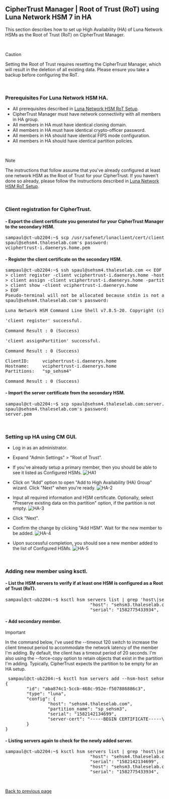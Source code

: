 ## CipherTrust Manager | Root of Trust (RoT) using Luna Network HSM 7 in HA

This section describes how to set up High Availability (HA) of Luna Network HSMs as the Root of Trust (RoT) on CipherTrust Manager.

<br>

> [!CAUTION]
> Setting the Root of Trust requires resetting the CipherTrust Manager, which will result in the deletion of all existing data.
> Please ensure you take a backup before configuring the RoT.

<br>


### Prerequisites For Luna Network HSM HA.
+ All prerequisites described in [Luna Network HSM RoT Setup](CT_rot_luna_network_hsm.md).
+ CipherTrust Manager must have network connectivity with all members in HA group.
+ All members in HA must have identical cloning domain.
+ All members in HA must have identical crypto-officer password.
+ All members in HA should have identical FIPS mode configuration.
+ All members in HA should have identical partition policies.

<br>

> [!NOTE]  
> The instructions that follow assume that you've already configured at least one network HSM as the Root of Trust for your CipherTrust. If you haven't done so already, please follow the instructions described in [Luna Network HSM RoT Setup](CT_rot_luna_network_hsm.md).

<br>

### Client registration for CipherTrust.

#### - Export the client certificate you generated for your CipherTrust Manager to the secondary HSM.
<pre>
sampaul@ct-ub2204:~$ scp /usr/safenet/lunaclient/cert/client/vciphertrust-i.daenerys.home.pem spaul@sehsm4.thaleselab.com:
spaul@sehsm4.thaleselab.com's password:
vciphertrust-i.daenerys.home.pem
</pre>

#### - Register the client certificate on the secondary HSM.
<pre>
sampaul@ct-ub2204:~$ ssh spaul@sehsm4.thaleselab.com << EOF
> client register -client vciphertrust-i.daenerys.home -hostname vciphertrust-i.daenerys.home
> client assign -client vciphertrust-i.daenerys.home -partition sp_sehsm4
> client show -client vciphertrust-i.daenerys.home
> EOF
Pseudo-terminal will not be allocated because stdin is not a terminal.
spaul@sehsm4.thaleselab.com's password:

Luna Network HSM Command Line Shell v7.8.5-20. Copyright (c) 2024 Thales Group. All rights reserved.

'client register' successful.

Command Result : 0 (Success)

'client assignPartition' successful.

Command Result : 0 (Success)

ClientID:     vciphertrust-i.daenerys.home
Hostname:     vciphertrust-i.daenerys.home
Partitions:   "sp_sehsm4"

Command Result : 0 (Success)
</pre>

#### - Import the server certificate from the secondary HSM.
<pre>
sampaul@ct-ub2204:~$ scp spaul@sehsm4.thaleselab.com:server.pem sehsm4.pem
spaul@sehsm4.thaleselab.com's password:
server.pem 
</pre>

<br>


### Setting up HA using CM GUI.

+ Log in as an administrator.

+ Expand "Admin Settings" > "Root of Trust".

+ If you've already setup a primary member, then you should be able to see it listed as  Configured HSMs.
![HA1](https://github.com/user-attachments/assets/b3b3d451-6c63-4c2f-add7-a155fa1259b4)

+ Click on "Add" option to open "Add to High Availability (HA) Group" wizard. Click "Next" when you're ready.
![HA-2](https://github.com/user-attachments/assets/868dc5aa-ae19-4411-8a64-978e6542ff99)

+ Input all required information and HSM certificate. Optionally, select "Preserve existing data on this partition" option, if the partition is not empty.
![HA-3](https://github.com/user-attachments/assets/3f0626f9-4b27-4629-baa8-69c28c05d3f7)

+ Click "Next".

+ Confirm the change by clicking "Add HSM". Wait for the new member to be added.
![HA-4](https://github.com/user-attachments/assets/673d17e3-5907-4541-b72f-4eeeee93a8a5)

+ Upon successful completion, you should see a new member added to the list of Configured HSMs.
![HA-5](https://github.com/user-attachments/assets/db4b58d5-c1f7-4eeb-9c2b-7bab5ebc5f7a)

<br>

### Adding new member using ksctl.

#### - List the HSM servers to verify if at least one HSM is configured as a Root of Trust (RoT).
<pre>
sampaul@ct-ub2204:~$ ksctl hsm servers list | grep 'host\|serial'
                                "host": "sehsm3.thaleselab.com",
                                "serial": "1582775433934",
</pre>

#### - Add secondary member.
> [!IMPORTANT]  
> In the command below, I've used the --timeout 120 switch to increase the client timeout period to accommodate the network latency of the member I'm adding. By default, the client has a timeout period of 20 seconds.
>  I'm also using the --force-copy option to retain objects that exist in the partition I'm adding. Typically, CipherTrust expects the partition to be empty for an HA setup.

<pre>
 sampaul@ct-ub2204:~$ ksctl hsm servers add --hsm-host sehsm4.thaleselab.com --serial 1582142134699 --server-cert-file sehsm4.pem --timeout 120 --force-copy
{
        "id": "aba874c1-5ccb-468c-952e-f507886886c3",
        "type": "luna",
        "config": {
                "host": "sehsm4.thaleselab.com",
                "partition_name": "sp_sehsm3",
                "serial": "1582142134699",
                "server-cert": "-----BEGIN CERTIFICATE-----\nMIIDKzCCAhOgAwIBAgIBADANBgkqhkiG9w0BAQsFADBZMQswCQYDVQQGEwJDQTEQ\nMA4GA1UECAwHT250YXJpbzEPMA0GA1UEBwwGT3R0YXdhMRYwFAYDVQQKDA1DaHJ5\nc2FsaXMtSVRTMQ8wDQYDVQQDDAY2Nzk1MjUwHhcNMjQwODExMTUwMTE4WhcNMzQw\nODEzMTUwMTE4WjBZMQswCQYDVQQGEwJDQTEQMA4GA1UECAwHT250YXJpbzEPMA0G\nA1UEBwwGT3R0YXdhMRYwFAYDVQQKDA1DaHJ5c2FsaXMtSVRTMQ8wDQYDVQQDDAY2\nNzk1MjUwggEiMA0GCSqGSIb3DQEBAQUAA4IBDwAwggEKAoIBAQC2WGoY+0Shn+3E\nxQ1sTwxLjGUl2O0hbysGIHtG7+OIrEJ3bhnKlkJfyOwaFfIKbUeoeC2we4h2rtOe\nWte7IDlrGwriCc9NHOijM6Rmnm8x6YdZDDMrmfDGnDIHxhha5Rg5NFMGWbp6U1Zl\nOd846qJCJIzD369E4NGYn33a6ZfWWqICoivY7Hly61d6Of0A/ecIaHaPSVEgWXg3\nSBeMv37fEER4B7a/kNmv+aDHQV8F6SJQmhp9mWDcfeQo3i5wQkxkV+YjjrW2FCz7\n5XnBXaQ1cQoMZNX9s2HN+idtR0sVc6LoDFquDfkR65woiUOw7frc46p82ai4rPx4\niOE+b//DAgMBAAEwDQYJKoZIhvcNAQELBQADggEBAEvJke+zf4ESWMnVgd1I3jnV\n16tY2ayzBUf19qhlKa7NiFEJkLPGWHNQD0SkqyniTgz3q/sZt7tpmhKU1/zgdVT9\nphKmAEPc5EpDVc8paiwfslAjFtbZvfgWmupA4VP8Bpd4AOpHRpJ3Nh6zSPrrPq+x\nE4u4zNFee6FeykJDdkdvHrpsy/idpCjEycimGVZ+EDnuqycA1oSkYL5tfzQCEPQj\nWH3bl5qqlsD9gDnTzluwif2C0qvgmJ2kfhPpKBrYsZYkoERj7ZPCK6x6aQSOQb5k\nOuIYoQiceJ69yMWnUGuaTkWWNmV6NMgX5zSPrp9qmJW0GE71PNwaxvkORcYTvZU=\n-----END CERTIFICATE-----\n"
        }
}
</pre>

#### - Listing servers again to check for the newly added server.
<pre>
sampaul@ct-ub2204:~$ ksctl hsm servers list | grep 'host\|serial'
                                "host": "sehsm4.thaleselab.com",
                                "serial": "1582142134699",
                                "host": "sehsm3.thaleselab.com",
                                "serial": "1582775433934",
</pre>

<br>

[Back to previous page](README.md)
